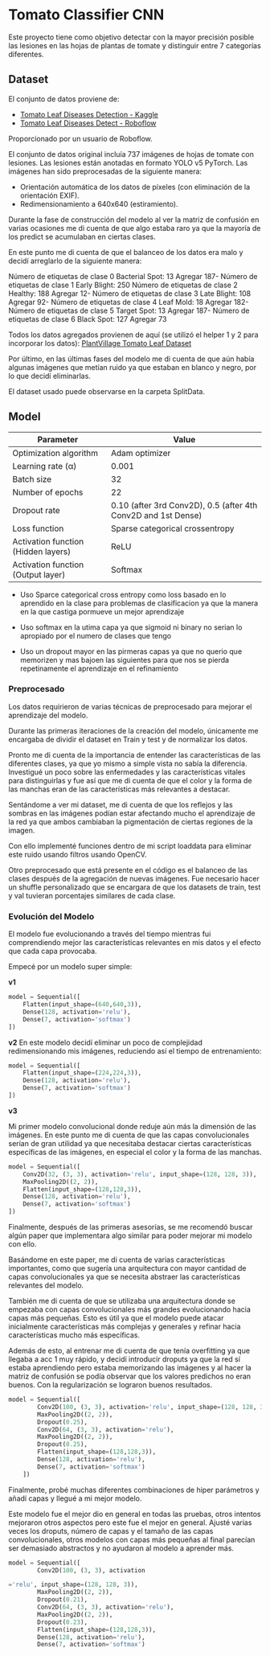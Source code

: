 # Tomato Classifier CNN

Este proyecto tiene como objetivo detectar con la mayor precisión posible las lesiones en las hojas de plantas de tomate y distinguir entre 7 categorías diferentes.

## Dataset

El conjunto de datos proviene de:

- [Tomato Leaf Diseases Detection - Kaggle](https://www.kaggle.com/datasets/farukalam/tomato-leaf-diseases-detection-computer-vision)
- [Tomato Leaf Diseases Detect - Roboflow](https://universe.roboflow.com/sylhet-agricultural-university/tomato-leaf-diseases-detect)

Proporcionado por un usuario de Roboflow.

El conjunto de datos original incluía 737 imágenes de hojas de tomate con lesiones. Las lesiones están anotadas en formato YOLO v5 PyTorch. Las imágenes han sido preprocesadas de la siguiente manera:

- Orientación automática de los datos de píxeles (con eliminación de la orientación EXIF).
- Redimensionamiento a 640x640 (estiramiento).

Durante la fase de construcción del modelo al ver la matriz de confusión en varias ocasiones me di cuenta de que algo estaba raro ya que la mayoría de los predict se acumulaban en ciertas clases.

En este punto me di cuenta de que el balanceo de los datos era malo y decidí arreglarlo de la siguiente manera:

Número de etiquetas de clase 0 Bacterial Spot: 13
Agregar 187-
Número de etiquetas de clase 1 Early Blight: 250
Número de etiquetas de clase 2 Healthy: 188
Agregar 12-
Número de etiquetas de clase 3 Late Blight: 108
Agregar 92-
Número de etiquetas de clase 4 Leaf Mold: 18
Agregar 182-
Número de etiquetas de clase 5 Target Spot: 13
Agregar 187-
Número de etiquetas de clase 6 Black Spot: 127
Agregar 73

Todos los datos agregados provienen de aquí (se utilizó el helper 1 y 2 para incorporar los datos): [PlantVillage Tomato Leaf Dataset](https://www.kaggle.com/datasets/charuchaudhry/plantvillage-tomato-leaf-dataset)

Por último, en las últimas fases del modelo me di cuenta de que aún había algunas imágenes que metían ruido ya que estaban en blanco y negro, por lo que decidí eliminarlas.

El dataset usado puede observarse en la carpeta SplitData.

## Model

| Parameter               | Value                    |
|-------------------------|--------------------------|
| Optimization algorithm  | Adam optimizer           |
| Learning rate (α)       | 0.001                    |
| Batch size              | 32                       |
| Number of epochs        | 22                       |
| Dropout rate            | 0.10 (after 3rd Conv2D), 0.5 (after 4th Conv2D and 1st Dense) |
| Loss function           | Sparse categorical crossentropy |
| Activation function (Hidden layers) | ReLU          |
| Activation function (Output layer)  | Softmax       |


- Uso Sparce categorical cross entropy como loss basado en 
lo aprendido en la clase para problemas de clasificacion  ya que la manera en la que castiga pormueve un mejor aprendizaje

- Uso softmax en la utima capa ya que sigmoid ni binary no serian lo apropiado por el numero de clases que tengo

- Uso un dropout mayor en las pirmeras capas ya que no querio que memorizen y mas bajoen las siguientes para que nos se pierda repetinamente el aprendizaje en el refinamiento

### Preprocesado

Los datos requirieron de varias técnicas de preprocesado para mejorar el aprendizaje del modelo.

Durante las primeras iteraciones de la creación del modelo, únicamente me encargaba de dividir el dataset en Train y test y de normalizar los datos.

Pronto me di cuenta de la importancia de entender las características de las diferentes clases, ya que yo mismo a simple vista no sabía la diferencia. Investigué un poco sobre las enfermedades y las características vitales para distinguirlas y fue así que me di cuenta de que el color y la forma de las manchas eran de las características más relevantes a destacar.

Sentándome a ver mi dataset, me di cuenta de que los reflejos y las sombras en las imágenes podían estar afectando mucho el aprendizaje de la red ya que ambos cambiaban la pigmentación de ciertas regiones de la imagen.

Con ello implementé funciones dentro de mi script loaddata para eliminar este ruido usando filtros usando OpenCV.

Otro preprocesado que está presente en el código es el balanceo de las clases después de la agregación de nuevas imágenes. Fue necesario hacer un shuffle personalizado que se encargara de que los datasets de train, test y val tuvieran porcentajes similares de cada clase.

### Evolución del Modelo

El modelo fue evolucionando a través del tiempo mientras fui comprendiendo mejor las características relevantes en mis datos y el efecto que cada capa provocaba.

Empecé por un modelo super simple:

**v1**
```python
model = Sequential([
    Flatten(input_shape=(640,640,3)),
    Dense(128, activation='relu'),
    Dense(7, activation='softmax')
])
```

**v2**
En este modelo decidí eliminar un poco de complejidad redimensionando mis imágenes, reduciendo así el tiempo de entrenamiento:

```python
model = Sequential([
    Flatten(input_shape=(224,224,3)),
    Dense(128, activation='relu'),
    Dense(7, activation='softmax')
])
```

**v3**

Mi primer modelo convolucional donde reduje aún más la dimensión de las imágenes. En este punto me di cuenta de que las capas convolucionales serían de gran utilidad ya que necesitaba destacar ciertas características específicas de las imágenes, en especial el color y la forma de las manchas.

```python
model = Sequential([
    Conv2D(32, (3, 3), activation='relu', input_shape=(128, 128, 3)),
    MaxPooling2D((2, 2)),
    Flatten(input_shape=(128,128,3)),
    Dense(128, activation='relu'),
    Dense(7, activation='softmax')
])
```

Finalmente, después de las primeras asesorías, se me recomendó buscar algún paper que implementara algo similar para poder mejorar mi modelo con ello.

Basándome en este paper, me di cuenta de varias características importantes, como que sugería una arquitectura con mayor cantidad de capas convolucionales ya que se necesita abstraer las características relevantes del modelo.

También me di cuenta de que se utilizaba una arquitectura donde se empezaba con capas convolucionales más grandes evolucionando hacia capas más pequeñas. Esto es útil ya que el modelo puede atacar inicialmente características más complejas y generales y refinar hacia características mucho más específicas.

Además de esto, al entrenar me di cuenta de que tenía overfitting ya que llegaba a acc 1 muy rápido, y decidí introducir droputs ya que la red sí estaba aprendiendo pero estaba memorizando las imágenes y al hacer la matriz de confusión se podía observar que los valores predichos no eran buenos. Con la regularización se lograron buenos resultados.

```python
model = Sequential([
        Conv2D(100, (3, 3), activation='relu', input_shape=(128, 128, 3)),
        MaxPooling2D((2, 2)),
        Dropout(0.25),
        Conv2D(64, (3, 3), activation='relu'),
        MaxPooling2D((2, 2)),
        Dropout(0.25),
        Flatten(input_shape=(128,128,3)),
        Dense(128, activation='relu'),
        Dense(7, activation='softmax')
    ])
```

Finalmente, probé muchas diferentes combinaciones de hiper parámetros y añadí capas y llegué a mi mejor modelo.

Este modelo fue el mejor dio en general en todas las pruebas, otros intentos mejoraron otros aspectos pero este fue el mejor en general. Ajusté varias veces los droputs, número de capas y el tamaño de las capas convolucionales, otros modelos con capas más pequeñas al final parecían ser demasiado abstractos y no ayudaron al modelo a aprender más.

```python
model = Sequential([
        Conv2D(100, (3, 3), activation

='relu', input_shape=(128, 128, 3)),
        MaxPooling2D((2, 2)),
        Dropout(0.21),
        Conv2D(64, (3, 3), activation='relu'),
        MaxPooling2D((2, 2)),
        Dropout(0.23),
        Flatten(input_shape=(128,128,3)),
        Dense(128, activation='relu'),
        Dense(7, activation='softmax')
```
